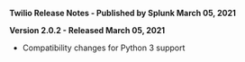 **Twilio Release Notes - Published by Splunk March 05, 2021**


**Version 2.0.2 - Released March 05, 2021**

* Compatibility changes for Python 3 support
